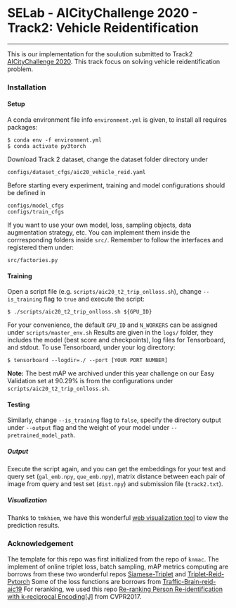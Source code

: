 # SELab - AICityChallenge 2020 - Track2: Vehicle Reidentification
------
This is our implementation for the soulution submitted to Track2 [AICityChallenge 2020](https://www.aicitychallenge.org/). This track focus on solving vehicle reidentification problem.

### Installation
#### Setup
A conda environment file info `environment.yml` is given, to install all requires packages:
```
$ conda env -f environment.yml
$ conda activate py3torch
```
Download Track 2 dataset, change the dataset folder directory under
```
configs/dataset_cfgs/aic20_vehicle_reid.yaml
```
Before starting every experiment, training and model configurations should be defined in
```
configs/model_cfgs
configs/train_cfgs
```
If you want to use your own model, loss, sampling objects, data augmentation strategy, etc. You can implement them inside the corrresponding folders inside `src/`. Remember to follow the interfaces and registered them under:
```
src/factories.py
```
#### Training
Open a script file (e.g. `scripts/aic20_t2_trip_onlloss.sh`), change `--is_training` flag to `true` and execute the script:
```
$ ./scripts/aic20_t2_trip_onlloss.sh ${GPU_ID}
```
For your convenience, the default `GPU_ID` and `N_WORKERS` can be assigned under `scripts/master_env.sh` 
Results are given in the `logs/` folder, they includes the model (best score and checkpoints), log files for Tensorboard, and stdout. To use Tensorboard, under your log directory:
```
$ tensorboard --logdir=./ --port [YOUR PORT NUMBER]
```
**Note:** The best mAP we archived under this year challenge on our Easy Validation set at 90.29% is from the configurations under `scripts/aic20_t2_trip_onlloss.sh`.
#### Testing
Similarly, change `--is_training` flag to `false`, specify the directory output under `--output` flag and the weight of your model under `--pretrained_model_path`.
##### Output
Execute the script again, and you can get the embeddings for your test and query set (`gal_emb.npy`, `que_emb.npy`), matrix distance between each pair of image from query and test set (`dist.npy`) and submission file (`track2.txt`).
##### Visualization
Thanks to `tmkhiem`, we have this wonderful [web visualization tool](https://gitlab.com/Thevncore/aicitychallengevisualizer/-/tree/master) to view the prediction results.  

### Acknowledgement
The template for this repo was first initialized from the repo of `knmac`.
The implement of online triplet loss, batch sampling, mAP metrics computing are borrows from these two wonderful repos [Siamese-Triplet](https://github.com/adambielski/siamese-triplet) and [Triplet-Reid-Pytorch](https://github.com/CoinCheung/triplet-reid-pytorch)
Some of the loss functions are borrows from [Traffic-Brain-reid-aic19](https://github.com/he010103/Traffic-Brain/tree/master/AI-City-Vehicle-Reid)
For reranking, we used this repo [Re-ranking Person Re-identification with k-reciprocal Encoding[J]](https://github.com/zhunzhong07/person-re-ranking) from CVPR2017.
